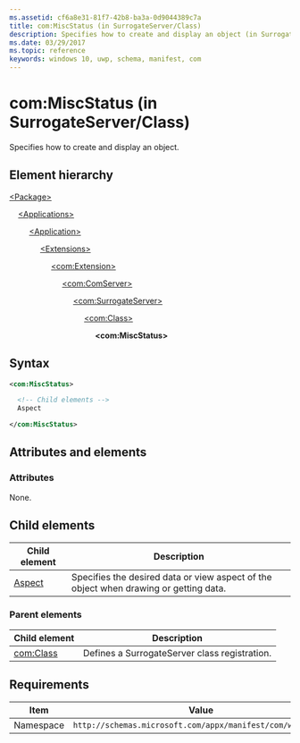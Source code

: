 ```yaml
---
ms.assetid: cf6a8e31-81f7-42b8-ba3a-0d9044389c7a
title: com:MiscStatus (in SurrogateServer/Class)
description: Specifies how to create and display an object (in SurrogateServer/Class).
ms.date: 03/29/2017
ms.topic: reference
keywords: windows 10, uwp, schema, manifest, com
---
```


# com:MiscStatus (in SurrogateServer/Class)

Specifies how to create and display an object.

## Element hierarchy

[\<Package\>](element-package.md)

&nbsp;&nbsp;&nbsp;&nbsp;[\<Applications\>](element-applications.md)

&nbsp;&nbsp;&nbsp;&nbsp; &nbsp;&nbsp;&nbsp;&nbsp;[\<Application\>](element-application.md)

&nbsp;&nbsp;&nbsp;&nbsp; &nbsp;&nbsp;&nbsp;&nbsp; &nbsp;&nbsp;&nbsp;&nbsp;[\<Extensions\>](element-1-extensions.md)

&nbsp;&nbsp;&nbsp;&nbsp; &nbsp;&nbsp;&nbsp;&nbsp; &nbsp;&nbsp;&nbsp;&nbsp; &nbsp;&nbsp;&nbsp;&nbsp;[\<com:Extension\>](element-com-extension.md)

&nbsp;&nbsp;&nbsp;&nbsp; &nbsp;&nbsp;&nbsp;&nbsp; &nbsp;&nbsp;&nbsp;&nbsp; &nbsp;&nbsp;&nbsp;&nbsp; &nbsp;&nbsp;&nbsp;&nbsp;[\<com:ComServer\>](element-com-comserver.md)

&nbsp;&nbsp;&nbsp;&nbsp; &nbsp;&nbsp;&nbsp;&nbsp; &nbsp;&nbsp;&nbsp;&nbsp; &nbsp;&nbsp;&nbsp;&nbsp; &nbsp;&nbsp;&nbsp;&nbsp; &nbsp;&nbsp;&nbsp;&nbsp;[\<com:SurrogateServer\>](element-com-surrogateserver.md)

&nbsp;&nbsp;&nbsp;&nbsp; &nbsp;&nbsp;&nbsp;&nbsp; &nbsp;&nbsp;&nbsp;&nbsp; &nbsp;&nbsp;&nbsp;&nbsp; &nbsp;&nbsp;&nbsp;&nbsp; &nbsp;&nbsp;&nbsp;&nbsp; &nbsp;&nbsp;&nbsp;&nbsp;[\<com:Class\>](element-com-surrogateserver-class.md)

&nbsp;&nbsp;&nbsp;&nbsp; &nbsp;&nbsp;&nbsp;&nbsp; &nbsp;&nbsp;&nbsp;&nbsp; &nbsp;&nbsp;&nbsp;&nbsp; &nbsp;&nbsp;&nbsp;&nbsp; &nbsp;&nbsp;&nbsp;&nbsp; &nbsp;&nbsp;&nbsp;&nbsp; &nbsp;&nbsp;&nbsp;&nbsp;**\<com:MiscStatus\>**

## Syntax

```xml
<com:MiscStatus>

  <!-- Child elements -->
  Aspect

</com:MiscStatus>
```

## Attributes and elements

### Attributes

None.

## Child elements

| Child element | Description |
|-|-|
| [Aspect](element-com-surrogate-aspect.md) | Specifies the desired data or view aspect of the object when drawing or getting data. |

### Parent elements

| Child element | Description |
|-|-|
| [com:Class](element-com-surrogateserver-class.md) | Defines a SurrogateServer class registration. |

## Requirements

| Item  | Value  |
|--|--|
| Namespace | `http://schemas.microsoft.com/appx/manifest/com/windows10` |
